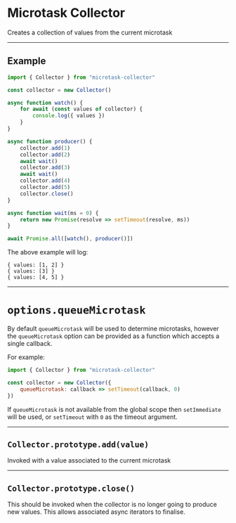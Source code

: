 # Microtask Collector

Creates a collection of values from the current microtask

-------------

## Example

```js
import { Collector } from "microtask-collector"

const collector = new Collector()

async function watch() {
    for await (const values of collector) {
        console.log({ values })
    }
}

async function producer() {
    collector.add(1)
    collector.add(2)
    await wait()
    collector.add(3)
    await wait()
    collector.add(4)
    collector.add(5)
    collector.close()
}

async function wait(ms = 0) {
    return new Promise(resolve => setTimeout(resolve, ms))
}

await Promise.all([watch(), producer()])
```

The above example will log:

```
{ values: [1, 2] }
{ values: [3] }
{ values: [4, 5] }
```

-------------

# `options.queueMicrotask`

By default `queueMicrotask` will be used to determine microtasks, however the `queueMicrotask` option can be provided as a function which accepts a single callback. 

For example:

```js
import { Collector } from "microtask-collector"

const collector = new Collector({
    queueMicrotask: callback => setTimeout(callback, 0)
})
```

If `queueMicrotask` is not available from the global scope then `setImmediate` will be used, or `setTimeout` with `0` as the timeout argument.

-------------

## `Collector.prototype.add(value)`

Invoked with a value associated to the current microtask

-------------

## `Collector.prototype.close()`

This should be invoked when the collector is no longer going to produce new values. This allows associated async iterators to finalise. 
